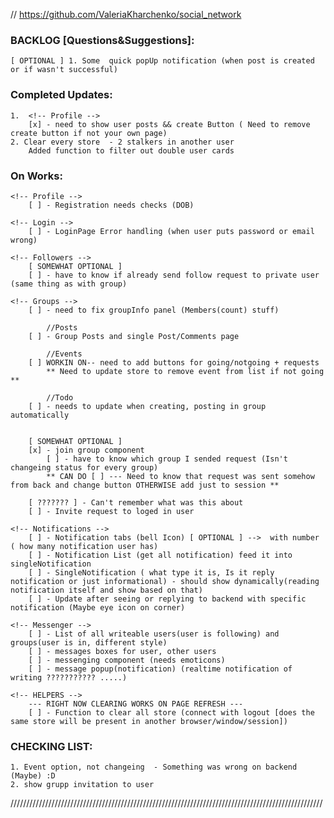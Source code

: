 // https://github.com/ValeriaKharchenko/social_network


### BACKLOG [Questions&Suggestions]:
    [ OPTIONAL ] 1. Some  quick popUp notification (when post is created or if wasn't successful)

### Completed Updates:
    1.  <!-- Profile -->
        [x] - need to show user posts && create Button ( Need to remove create button if not your own page)
    2. Clear every store  - 2 stalkers in another user
        Added function to filter out double user cards 

### On Works: 
    <!-- Profile -->
        [ ] - Registration needs checks (DOB)

    <!-- Login -->
        [ ] - LoginPage Error handling (when user puts password or email wrong)

    <!-- Followers -->
        [ SOMEWHAT OPTIONAL ]
        [ ] - have to know if already send follow request to private user (same thing as with group)

    <!-- Groups -->
        [ ] - need to fix groupInfo panel (Members(count) stuff)

            //Posts
        [ ] - Group Posts and single Post/Comments page

            //Events
        [ ] WORKIN ON-- need to add buttons for going/notgoing + requests
            ** Need to update store to remove event from list if not going **

            //Todo
        [ ] - needs to update when creating, posting in group automatically  


        [ SOMEWHAT OPTIONAL ]
        [x] - join group component 
            [ ] - have to know which group I sended request (Isn't changeing status for every group)
            ** CAN DO [ ] --- Need to know that request was sent somehow from back and change button OTHERWISE add just to session **

        [ ??????? ] - Can't remember what was this about
        [ ] - Invite request to loged in user 

    <!-- Notifications -->
        [ ] - Notification tabs (bell Icon) [ OPTIONAL ] -->  with number ( how many notification user has)
        [ ] - Notification List (get all notification) feed it into singleNotification
        [ ] - SingleNotification ( what type it is, Is it reply notification or just informational) - should show dynamically(reading notification itself and show based on that)
        [ ] - Update after seeing or replying to backend with specific notification (Maybe eye icon on corner)

    <!-- Messenger -->
        [ ] - List of all writeable users(user is following) and groups(user is in, different style)
        [ ] - messages boxes for user, other users
        [ ] - messenging component (needs emoticons)
        [ ] - message popup(notification) (realtime notification of writing ??????????? .....)

    <!-- HELPERS -->
        --- RIGHT NOW CLEARING WORKS ON PAGE REFRESH ---
        [ ] - Function to clear all store (connect with logout [does the same store will be present in another browser/window/session])


### CHECKING LIST: 
    1. Event option, not changeing  - Something was wrong on backend (Maybe) :D
    2. show grupp invitation to user


///////////////////////////////////////////////////////////////////////////////////////////////////















<!-- 
This project was bootstrapped with [Create React App](https://github.com/facebook/create-react-app).

## Available Scripts

In the project directory, you can run:

### `npm start`

Runs the app in the development mode.\
Open [http://localhost:3000](http://localhost:3000) to view it in the browser.

The page will reload if you make edits.\
You will also see any lint errors in the console.

### `npm test`

Launches the test runner in the interactive watch mode.\
See the section about [running tests](https://facebook.github.io/create-react-app/docs/running-tests) for more information.

### `npm run build`

Builds the app for production to the `build` folder.\
It correctly bundles React in production mode and optimizes the build for the best performance.

The build is minified and the filenames include the hashes.\
Your app is ready to be deployed!

See the section about [deployment](https://facebook.github.io/create-react-app/docs/deployment) for more information.

### `npm run eject`

**Note: this is a one-way operation. Once you `eject`, you can’t go back!**

If you aren’t satisfied with the build tool and configuration choices, you can `eject` at any time. This command will remove the single build dependency from your project.

Instead, it will copy all the configuration files and the transitive dependencies (webpack, Babel, ESLint, etc) right into your project so you have full control over them. All of the commands except `eject` will still work, but they will point to the copied scripts so you can tweak them. At this point you’re on your own.

You don’t have to ever use `eject`. The curated feature set is suitable for small and middle deployments, and you shouldn’t feel obligated to use this feature. However we understand that this tool wouldn’t be useful if you couldn’t customize it when you are ready for it.

## Learn More

You can learn more in the [Create React App documentation](https://facebook.github.io/create-react-app/docs/getting-started).

To learn React, check out the [React documentation](https://reactjs.org/). -->
